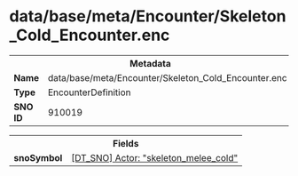 <h1>data/base/meta/Encounter/Skeleton_Cold_Encounter.enc</h1><table><tr><th colspan="100%">Metadata</th></tr><tr><td><b>Name</b></td><td>data/base/meta/Encounter/Skeleton_Cold_Encounter.enc</td></tr><tr><td><b>Type</b></td><td>EncounterDefinition</td></tr><tr><td><b>SNO ID</b></td><td>910019</td></tr></table>

<table><tr><th colspan="100%">Fields</th></tr><tr><td><b>snoSymbol</b></td><td><a href="..\Actor\skeleton_melee_cold.acr.md">[DT_SNO] Actor: "skeleton_melee_cold"</a></td></tr></table>

